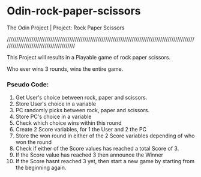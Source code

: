# Odin-rock-paper-scissors
The Odin Project | Project: Rock Paper Scissors

///////////////////////////////////////////////////////////////////////////////////////////////////////////////////////////////////////

This Project will results in a Playable game of rock paper scissors.

Who ever wins 3 rounds, wins the entire game.

### Pseudo Code:

1. Get User's choice between rock, paper and scissors.
2. Store User's choice in a variable
2. PC randomly picks between rock, paper and scissors.
3. Store PC's choice in a variable
4. Check which choice wins within this round 
5. Create 2 Score variables, for 1 the User and 2 the PC
6. Store the won round in either of the 2 Score variables depending of who won the round
7. Check if either of the Score values has reached a total Score of 3.
8. If the Score value has reached 3 then announce the Winner 
9. If the Score hasnt reached 3 yet, then start a new game by starting from the beginning again.

